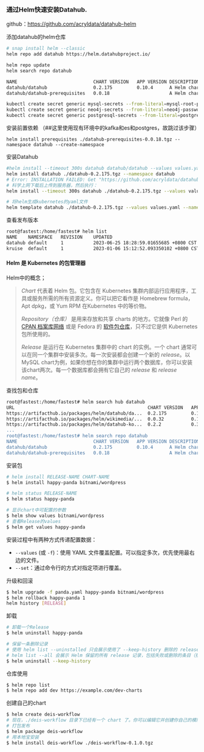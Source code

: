 ### 通过Helm快速安装Datahub.



github：https://github.com/acryldata/datahub-helm

添加datahub的helm仓库

```sh
# snap install helm --classic
helm repo add datahub https://helm.datahubproject.io/

helm repo update
helm search repo datahub

NAME                         	CHART VERSION	APP VERSION	DESCRIPTION                                      
datahub/datahub              	0.2.175      	0.10.4     	A Helm chart for LinkedIn DataHub                
datahub/datahub-prerequisites	0.0.18       	           	A Helm chart for packages that Datahub depends on

kubectl create secret generic mysql-secrets --from-literal=mysql-root-password=datahub --namespace datahub
kubectl create secret generic neo4j-secrets --from-literal=neo4j-password=datahub --namespace datahub
kubectl create secret generic postgresql-secrets --from-literal=postgres-password=postgres --namespace datahub

```

安装前置依赖 （##这里使用现有环境中的kafka和es和postgres，故跳过该步骤）

```
helm install prerequisites ./datahub-prerequisites-0.0.18.tgz --namespace datahub --create-namespace
```

安装Datahub

```sh
#helm install --timeout 300s datahub datahub/datahub --values values.yaml
helm install datahub ./datahub-0.2.175.tgz --namespace datahub
# Error: INSTALLATION FAILED: Get "https://github.com/acryldata/datahub-helm/releases/download/datahub-0.2.175/datahub-0.2.175.tgz": unexpected EOF
# 科学上网下载后上传到服务器，然后执行：
helm install --timeout 300s datahub ./datahub-0.2.175.tgz --values values.yaml

# 将helm生成kubernetes的yaml文件
helm template datahub ./datahub-0.2.175.tgz --values values.yaml --namespace datahub --output-dir a
```



查看发布版本

```sh
root@fastest:/home/fastest# helm list
NAME   	NAMESPACE	REVISION	UPDATED                                	STATUS  	CHART          	APP VERSION
datahub	default  	1       	2023-06-25 18:28:59.01655685 +0800 CST 	failed  	datahub-0.2.175	0.10.4     
kruise 	default  	1       	2023-01-06 15:12:52.093350102 +0800 CST	deployed	kruise-1.3.0   	1.3.0 
```



#### Helm 是 Kubernetes 的包管理器

Helm中的概念；

> *Chart* 代表着 Helm 包。它包含在 Kubernetes 集群内部运行应用程序，工具或服务所需的所有资源定义。你可以把它看作是 Homebrew formula，Apt dpkg，或 Yum RPM 在Kubernetes 中的等价物。
>
> *Repository（仓库）* 是用来存放和共享 charts 的地方。它就像 Perl 的 [CPAN 档案库网络](https://www.cpan.org/) 或是 Fedora 的 [软件包仓库](https://src.fedoraproject.org/)，只不过它是供 Kubernetes 包所使用的。
>
> *Release* 是运行在 Kubernetes 集群中的 chart 的实例。一个 chart 通常可以在同一个集群中安装多次。每一次安装都会创建一个新的 *release*。以 MySQL chart为例，如果你想在你的集群中运行两个数据库，你可以安装该chart两次。每一个数据库都会拥有它自己的 *release* 和 *release name*。



查找包和仓库

```sh
root@fastest:/home/fastest# helm search hub datahub
URL                                               	CHART VERSION	APP VERSION	DESCRIPTION                                       
https://artifacthub.io/packages/helm/datahub/da...	0.2.175      	0.10.4     	A Helm chart for LinkedIn DataHub                 
https://artifacthub.io/packages/helm/wikimedia/...	0.0.32       	0.10.0     	A Helm chart for DataHub at the Wikimedia Found...
https://artifacthub.io/packages/helm/datahub-ko...	0.2.2        	0.3.1      	A Helm chart for LinkedIn DataHub's datahub-gms...
...
root@fastest:/home/fastest# helm search repo datahub
NAME                         	CHART VERSION	APP VERSION	DESCRIPTION                                      
datahub/datahub              	0.2.175      	0.10.4     	A Helm chart for LinkedIn DataHub                
datahub/datahub-prerequisites	0.0.18       	           	A Helm chart for packages that Datahub depends on
```



安装包

```sh
# helm install RELEASE-NAME CHART-NAME
$ helm install happy-panda bitnami/wordpress

# helm status RELEASE-NAME
$ helm status happy-panda

# 显示chart中可配置的参数
$ helm show values bitnami/wordpress
# 查看Release的values
$ helm get values happy-panda
```

安装过程中有两种方式传递配置数据：

- `--values` (或 `-f`)：使用 YAML 文件覆盖配置。可以指定多次，优先使用最右边的文件。
- `--set`：通过命令行的方式对指定项进行覆盖。



升级和回滚

```sh
$ helm upgrade -f panda.yaml happy-panda bitnami/wordpress
$ helm rollback happy-panda 1
helm history [RELEASE]
```



卸载

```sh
# 卸载一个Release
$ helm uninstall happy-panda

# 保留一条删除记录
# 使用 helm list --uninstalled 只会展示使用了 --keep-history 删除的 release。
# helm list --all 会展示 Helm 保留的所有 release 记录，包括失败或删除的条目（指定了 --keep-history）：
$ helm uninstall --keep-history
```



仓库使用

```sh
$ helm repo list
$ helm repo add dev https://example.com/dev-charts

```



创建自己的chart

```sh
$ helm create deis-workflow
# 现在，./deis-workflow 目录下已经有一个 chart 了。你可以编辑它并创建你自己的模版。
# 打包发布
$ helm package deis-workflow
# 用本地宝安装
$ helm install deis-workflow ./deis-workflow-0.1.0.tgz
```

